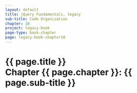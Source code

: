 ```yaml
---
layout: default
title: jQuery Fundamentals, legacy
sub-title: Code Organization
chapter: 10
project: legacy-book
page-type: book-chapter
page: legacy-book-chapter10
---
```


# {{ page.title }} <br> Chapter {{ page.chapter }}: {{ page.sub-title }}

